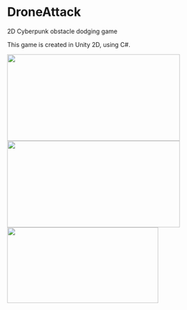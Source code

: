 # DroneAttack

2D Cyberpunk obstacle dodging game

This game is created in Unity 2D, using C#.

<div class='container'>
<img src="https://github.com/ctrl-alt-caleb/DroneAttack/blob/master/DAScreenshot1.png" width="400" height="200">
<img src="https://github.com/ctrl-alt-caleb/DroneAttack/blob/master/DAScreenshot2.png" width="400" height="200">
</div>

<img src="https://github.com/ctrl-alt-caleb/DroneAttack/blob/master/DroneAttackAndroid.gif" width="350" height="175">







